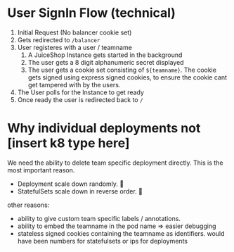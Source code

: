 # User SignIn Flow (technical)

1. Initial Request (No balancer cookie set)
2. Gets redirected to `/balancer`
3. User registeres with a user / teamname
   1. A JuiceShop Instance gets started in the background
   2. The user gets a 8 digit alphanumeric secret displayed
   3. The user gets a cookie set consisting of `${teamname}`. The cookie gets signed using express signed cookies, to ensure the cookie cant get tampered with by the users.
4. The User polls for the Instance to get ready
5. Once ready the user is redirected back to `/`

# Why individual deployments not [insert k8 type here]

We need the ability to delete team specific deployment directly. This is the most important reason.

 - Deployment scale down randomly. 
 - StatefulSets scale down in reverse order. 
 
other reasons:
 - ability to give custom team specific labels / annotations.
 - ability to embed the teamname in the pod name => easier debugging
 - stateless signed cookies containing the teamname as identifiers. would have been numbers for statefulsets or ips for deployments
